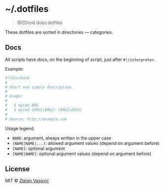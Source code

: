 # ~/.dotfiles

> @ZDroid does dotfiles

These dotfiles are sorted in directories &mdash; categories.

## Docs

All scripts have docs, on the beginning of script, just after `#!/interpreter`.

Example:

```bash
#!/bin/bash
#
# Short and simple description.
#
# Usage:
#
#   $ mycmd ARG
#   $ mycmd (ARG1|ARG2) (ARG2|ARG3)
#
# Source: http://example.com
```

Usage legend:

* `NAME`: argument, always written in the upper case
* `(NAME|NAME|...)`: allowed argument values (depend on argument before)
* `[NAME]`: optional argument
* `[NAME|NAME]`: optional argument values (depend on argument before)

## License

MIT &copy; [Zlatan Vasović](https://github.com/ZDroid)